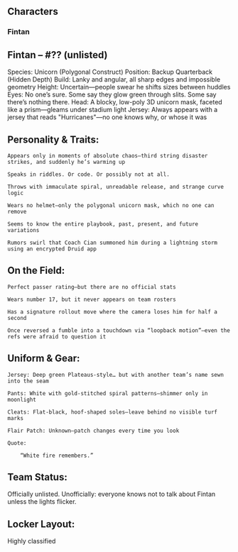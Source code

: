## **Characters**

### **Fintan**
## Fintan – #?? (unlisted)

Species: Unicorn (Polygonal Construct)
Position: Backup Quarterback (Hidden Depth)
Build: Lanky and angular, all sharp edges and impossible geometry
Height: Uncertain—people swear he shifts sizes between huddles
Eyes: No one’s sure. Some say they glow green through slits. Some say there’s nothing there.
Head: A blocky, low-poly 3D unicorn mask, faceted like a prism—gleams under stadium light
Jersey: Always appears with a jersey that reads "Hurricanes"—no one knows why, or whose it was
## Personality & Traits:

    Appears only in moments of absolute chaos—third string disaster strikes, and suddenly he’s warming up

    Speaks in riddles. Or code. Or possibly not at all.

    Throws with immaculate spiral, unreadable release, and strange curve logic

    Wears no helmet—only the polygonal unicorn mask, which no one can remove

    Seems to know the entire playbook, past, present, and future variations

    Rumors swirl that Coach Cian summoned him during a lightning storm using an encrypted Druid app

## On the Field:

    Perfect passer rating—but there are no official stats

    Wears number 17, but it never appears on team rosters

    Has a signature rollout move where the camera loses him for half a second

    Once reversed a fumble into a touchdown via “loopback motion”—even the refs were afraid to question it

## Uniform & Gear:

    Jersey: Deep green Plateaus-style… but with another team’s name sewn into the seam

    Pants: White with gold-stitched spiral patterns—shimmer only in moonlight

    Cleats: Flat-black, hoof-shaped soles—leave behind no visible turf marks

    Flair Patch: Unknown—patch changes every time you look

    Quote:

        “White fire remembers.”

## Team Status:
Officially unlisted. Unofficially: everyone knows not to talk about Fintan unless the lights flicker.

## Locker Layout:
Highly classified